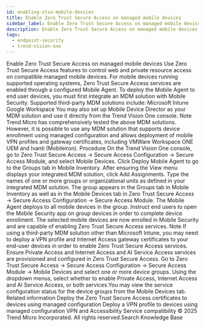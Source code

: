 ```yaml
---
id: enabling-ztsa-mobile-devices
title: Enable Zero Trust Secure Access on managed mobile devices
sidebar_label: Enable Zero Trust Secure Access on managed mobile devices
description: Enable Zero Trust Secure Access on managed mobile devices
tags:
  - endpoint-security
  - trend-vision-one
---
```


 Enable Zero Trust Secure Access on managed mobile devices Use Zero Trust Secure Access features to control web and private resource access on compatible managed mobile devices. For mobile devices running supported operating systems, Zero Trust Secure Access services are enabled through a configured Mobile Agent. To deploy the Mobile Agent to end user devices, you must first integrate an MDM solution with Mobile Security. Supported third-party MDM solutions include: Microsoft Intune Google Workspace You may also set up Mobile Device Director as your MDM solution and use it directly from the Trend Vision One console. Note Trend Micro has comprehensively tested the above MDM solutions. However, it is possible to use any MDM solution that supports device enrollment using managed configuration and allows deployment of mobile VPN profiles and gateway certificates, including VMWare Workspace ONE UEM and Ivanti (Mobileiron). Procedure On the Trend Vision One console, go to Zero Trust Secure Access → Secure Access Configuration → Secure Access Module, and select Mobile Devices. Click Deploy Mobile Agent to go to the Groups tab in Mobile Inventory. After ensuring the View menu displays your integrated MDM solution, click Add Assignments. Type the names of one or more groups or organizational units as defined in your integrated MDM solution. The group appears in the Groups tab in Mobile Inventory as well as in the Mobile Devices tab in Zero Trust Secure Access → Secure Access Configuration → Secure Access Module. The Mobile Agent deploys to all mobile devices in the group. Instruct end users to open the Mobile Security app on group devices in order to complete device enrollment. The selected mobile devices are now enrolled in Mobile Security and are capable of enabling Zero Trust Secure Access services. Note If using a third-party MDM solution other than Microsoft Intune, you may need to deploy a VPN profile and Internet Access gateway certificates to your end-user devices in order to enable Zero Trust Secure Access services. Ensure Private Access and Internet Access and AI Service Access services are provisioned and configured in Zero Trust Secure Access. Go to Zero Trust Secure Access → Secure Access Configuration → Secure Access Module → Mobile Devices and select one or more device groups. Using the dropdown menus, select whether to enable Private Access, Internet Access and AI Service Access, or both services.You may view the service configuration status for the device groups from the Mobile Devices tab. Related information Deploy the Zero Trust Secure Access certificates to devices using managed configuration Deploy a VPN profile to devices using managed configuration VPN and Accessibility Service compatibility © 2025 Trend Micro Incorporated. All rights reserved.Search Knowledge Base